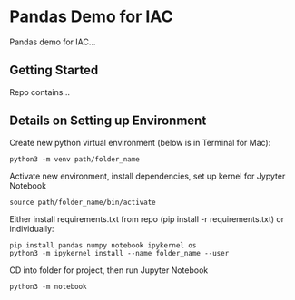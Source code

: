 # Pandas Demo for IAC

Pandas demo for IAC...

## Getting Started

Repo contains...

## Details on Setting up Environment

Create new python virtual environment (below is in Terminal for Mac):
```
python3 -m venv path/folder_name
```

Activate new environment, install dependencies, set up kernel for Jypyter Notebook
```
source path/folder_name/bin/activate
```
Either install requirements.txt from repo (pip install -r requirements.txt) or individually:
```
pip install pandas numpy notebook ipykernel os
python3 -m ipykernel install --name folder_name --user
```
CD into folder for project, then run Jupyter Notebook
```
python3 -m notebook
```